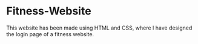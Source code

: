 # Fitness-Website
This website has been made using HTML and CSS, where I have designed the login page of a fitness website.
